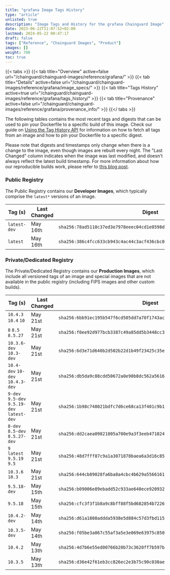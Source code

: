 ```yaml
---
title: "grafana Image Tags History"
type: "article"
unlisted: true
description: "Image Tags and History for the grafana Chainguard Image"
date: 2023-06-22T11:07:52+02:00
lastmod: 2024-05-22 00:47:17
draft: false
tags: ["Reference", "Chainguard Images", "Product"]
images: []
weight: 700
toc: true
---
```


{{< tabs >}}
{{< tab title="Overview" active=false url="/chainguard/chainguard-images/reference/grafana/" >}}
{{< tab title="Details" active=false url="/chainguard/chainguard-images/reference/grafana/image_specs/" >}}
{{< tab title="Tags History" active=true url="/chainguard/chainguard-images/reference/grafana/tags_history/" >}}
{{< tab title="Provenance" active=false url="/chainguard/chainguard-images/reference/grafana/provenance_info/" >}}
{{</ tabs >}}

The following tables contains the most recent tags and digests that can be used to pin your Dockerfile to a specific build of this image. Check our guide on [Using the Tag History API](/chainguard/chainguard-images/using-the-tag-history-api/) for information on how to fetch all tags from an image and how to pin your Dockerfile to a specific digest.

Please note that digests and timestamps only change when there is a change to the image, even though images are rebuilt every night. The "Last Changed" column indicates when the image was last modified, and doesn't always reflect the latest build timestamp. For more information about how our reproducible builds work, please refer to [this blog post](https://www.chainguard.dev/unchained/reproducing-chainguards-reproducible-image-builds).

### Public Registry
The Public Registry contains our **Developer Images**, which typically comprise the `latest*` versions of an image.

| Tag (s)       | Last Changed | Digest                                                                    |
|---------------|--------------|---------------------------------------------------------------------------|
|  `latest-dev` | May 16th     | `sha256:78ad5110c37ed3e7978eeec04cd1e0598dd2fd2d56868f1ea3a4021614bf0213` |
|  `latest`     | May 16th     | `sha256:386c4fcc633cb943c4ac44c3acf436cbc0f8e89977c48071f339e171fa55b2d7` |


### Private/Dedicated Registry
The Private/Dedicated Registry contains our **Production Images**, which include all versioned tags of an image and special images that are not available in the public registry (including FIPS images and other custom builds).

| Tag (s)                                      | Last Changed | Digest                                                                    |
|----------------------------------------------|--------------|---------------------------------------------------------------------------|
|  `10.4.3` `10.4` `10`                        | May 21st     | `sha256:6bb91ec195b547f6cd505dd7a70f1743aca97d700fda332b08314a72ebef88bb` |
|  `8` `8.5` `8.5.27`                          | May 21st     | `sha256:f0ee92d977bcb3387c49a85dd5b3448cc346075870387059183c284bd23fd723` |
|  `10.3.6-dev` `10.3-dev`                     | May 21st     | `sha256:6d3e71d640b2d502b22d1b49f23425c35e846852e52ee3fc8e04b490c03371b3` |
|  `10.4-dev` `10-dev` `10.4.3-dev`            | May 21st     | `sha256:db5da9c88cdd50672a0e90b8dc562a561670c1f2ef88d055ba29bc79e6d2ce60` |
|  `9-dev` `9.5-dev` `9.5.19-dev` `latest-dev` | May 21st     | `sha256:1b98c748021bdfc7d6ce68ca13f401c9b104e0478bb5832b6b9dabfd80cc1a3f` |
|  `8-dev` `8.5-dev` `8.5.27-dev`              | May 21st     | `sha256:dd2caea09821805a700e9a3f3eeb4710245a27d2c3a501f51abe8eb2bf3f63c9` |
|  `9` `latest` `9.5.19` `9.5`                 | May 21st     | `sha256:48d7fff87c9a1a3071878baea6a3d16c85d4d9ba991ca5639ca4cd4dd9766866` |
|  `10.3.6` `10.3`                             | May 21st     | `sha256:644cb89028fa6ba8a4cbc4b629a556616133287d067f82cd6574aa308091bb24` |
|  `9.5.18-dev`                                | May 15th     | `sha256:b09006e89ebadd52c933ae640ece92093228855b5d80bb99417fc949dd72d8b3` |
|  `9.5.18`                                    | May 15th     | `sha256:cfc3f3f1b8a9c8bff88f5bd682854b7226ab1f75dd33e348488e51b75fece9d0` |
|  `10.4.2-dev`                                | May 14th     | `sha256:d61a1808addda5938e5d884c57d3fbd115becbdb6b8d0fbf1e727153c862ce6e` |
|  `10.3.5-dev`                                | May 14th     | `sha256:f05be3a067c55af3a5e3e069e63975c850e823b591fce34ffa939cce5b41d566` |
|  `10.4.2`                                    | May 13th     | `sha256:4d7b6e55ed00766b20b73c3620ff7b597bcc7cebb0a7a9dd3254312f9c6bddc7` |
|  `10.3.5`                                    | May 13th     | `sha256:d36e42f61eb3cc826ec2e3b75c90c030ae8b70c77cd5ff57dd8b702a958433c8` |

